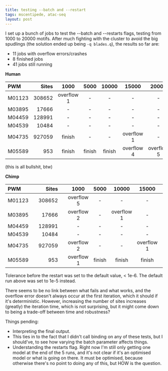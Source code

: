```yaml
---
title: testing --batch and --restart
tags: mscentipede, atac-seq
layout: post
---
```


I set up a bunch of jobs to test the --batch and --restarts flags, testing from 1000 to 20000 motifs. After much fighting with the cluster to avoid the big spudlings (the solution ended up being `-q blades.q`), the results so far are:

* 11 jobs with overflow errors/crashes
* 8 finished jobs
* 41 jobs still running

**Human**

PWM    | Sites | 1000       | 5000   | 10000  | 15000      | 20000      | default
:------|------:|:----------:|:------:|:------:|:----------:|:----------:|:-----------:
M01123 |308652 | overflow 1 | -      | -      | -          | -          | overflow 1
M03895 |17666  | -          | -      | -      | -          | -          | finish
M04459 |128991 | -          | -      | -      | -          | -          | finish
M04539 |10484  | -          | -      | -      | -          | -          | finish
M04735 |927059 | finish     | -      | -      | overflow 1 | -          | finish
M05589 |953    | finish     | finish | finish | overflow 4 | overflow 5 | finish

(this is all bullshit, btw)

**Chimp**

PWM    | | Sites | | 1000       | 5000   | 10000      | 15000      | 20000      | default
:------|-|------:|-|:----------:|:------:|:----------:|:----------:|:----------:|:-----------:
M01123 | |308652 | | overflow 5 | -      | -          | -          | overflow 1 | finish
M03895 | |17666  | | overflow 2 | -      | overflow 1 | -          | -          | finish
M04459 | |128991 | | -          | -      | -          | -          | -          | finish
M04539 | |10484  | | -          | -      | -          | -          | -          | finish
M04735 | |927059 | | overflow 2 | -      | -          | overflow 1 | -          | finish
M05589 | |953    | | overflow 1 | finish | finish     | finish     | finish     | overflow 1

Tolerance before the restart was set to the default value, < 1e-6. The default run above was set to 1e-5 instead. 

There seems to be no link between what fails and what works, and the overflow error doesn't always occur at the first iteration, which it should if it's deterministic. However, increasing the number of sites increases (greatly) the iteration time, which is not surprising, but it might come down to being a trade-off between time and robustness?

Things pending:

* Interpreting the final output. 
* This ties in to the fact that I didn't call binding on any of these tests, but I should've, to see how varying the batch parameter affects things. 
* Understanding the restarts flag. Right now I'm still only getting one model at the end of the 5 runs, and it's not clear if it's an optimised model or what is going on there. It must be optimised, because otherwise there's no point to doing any of this, but HOW is the question. 